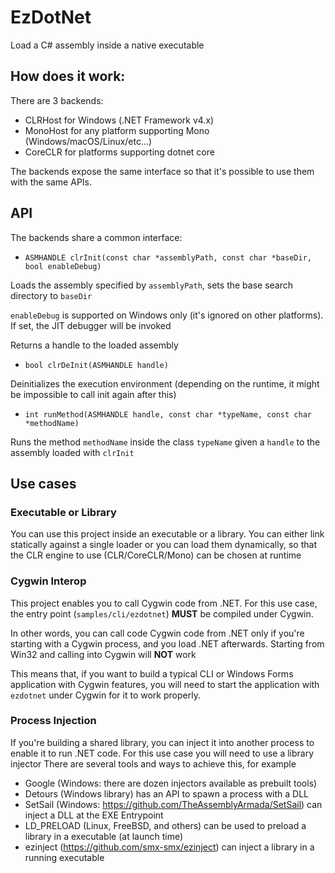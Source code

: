 # EzDotNet
Load a C# assembly inside a native executable

## How does it work:
There are 3 backends:
- CLRHost for Windows (.NET Framework v4.x)
- MonoHost for any platform supporting Mono (Windows/macOS/Linux/etc...)
- CoreCLR for platforms supporting dotnet core

The backends expose the same interface so that it's possible to use them with the same APIs.

## API
The backends share a common interface:

- `ASMHANDLE clrInit(const char *assemblyPath, const char *baseDir, bool enableDebug)`

Loads the assembly specified by `assemblyPath`, sets the base search directory to `baseDir`

`enableDebug` is supported on Windows only (it's ignored on other platforms). If set, the JIT debugger will be invoked

Returns a handle to the loaded assembly

- `bool clrDeInit(ASMHANDLE handle)`

Deinitializes the execution environment (depending on the runtime, it might be impossible to call init again after this)


- `int runMethod(ASMHANDLE handle, const char *typeName, const char *methodName)`

Runs the method `methodName` inside the class `typeName` given a `handle` to the assembly loaded with `clrInit`


## Use cases

### Executable or Library
You can use this project inside an executable or a library.
You can either link statically against a single loader or you can load them dynamically, so that the CLR engine to use (CLR/CoreCLR/Mono) can be chosen at runtime

### Cygwin Interop
This project enables you to call Cygwin code from .NET.
For this use case, the entry point (`samples/cli/ezdotnet`) **MUST** be compiled under Cygwin.

In other words, you can call code Cygwin code from .NET only if you're starting with a Cygwin process, and you load .NET afterwards.
Starting from Win32 and calling into Cygwin will **NOT** work

This means that, if you want to build a typical CLI or Windows Forms application with Cygwin features, you will need to start the application with `ezdotnet` under Cygwin for it to work properly.

### Process Injection
If you're building a shared library, you can inject it into another process to enable it to run .NET code.
For this use case you will need to use a library injector
There are several tools and ways to achieve this, for example

- Google (Windows: there are dozen injectors available as prebuilt tools)
- Detours (Windows library) has an API to spawn a process with a DLL
- SetSail (Windows: https://github.com/TheAssemblyArmada/SetSail) can inject a DLL at the EXE Entrypoint
- LD_PRELOAD (Linux, FreeBSD, and others) can be used to preload a library in a executable (at launch time)
- ezinject (https://github.com/smx-smx/ezinject) can inject a library in a running executable
